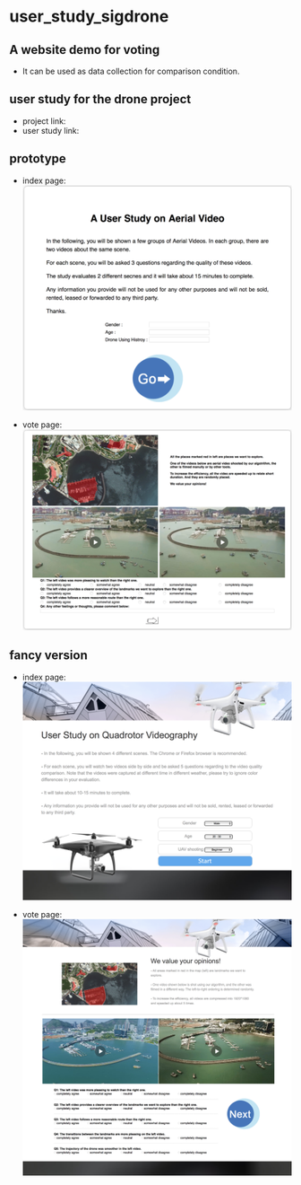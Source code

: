 # user\_study\_sigdrone

##  A website demo for voting

* It can be used as data collection for comparison condition.

##  user study for the drone project
* project link:
* user study link:

## prototype
* index page:
![image](https://github.com/sqhuang/user_study_sigdrone/blob/master/sigdrone/img/index_page.png)

* vote page:
![image](https://github.com/sqhuang/user_study_sigdrone/blob/master/sigdrone/img/vote_page.png)

## fancy version
* index page:
![image](https://github.com/sqhuang/user_study_sigdrone/blob/master/sigdrone_fancy/img/index_page.png)

* vote page:
![image](https://github.com/sqhuang/user_study_sigdrone/blob/master/sigdrone_fancy/img/vote_page.png)